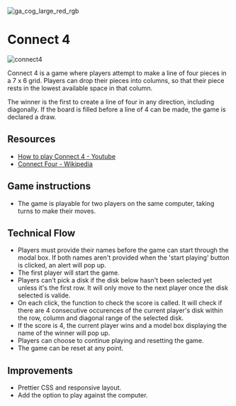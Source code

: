 ![ga_cog_large_red_rgb](https://cloud.githubusercontent.com/assets/40461/8183776/469f976e-1432-11e5-8199-6ac91363302b.png)

# Connect 4


![connect4](https://media.git.generalassemb.ly/user/15120/files/da59cd00-fec9-11e8-9c1d-06c8821c1fb6)

Connect 4 is a game where players attempt to make a line of four pieces in a 7 x 6 grid. Players can drop their pieces into columns, so that their piece rests in the lowest available space in that column.

The winner is the first to create a line of four in any direction, including diagonally. If the board is filled before a line of 4 can be made, the game is declared a draw.

## Resources

* [How to play Connect 4 - Youtube](https://www.youtube.com/watch?v=H3FYRM9a0i4)
* [Connect Four - Wikipedia](https://en.wikipedia.org/wiki/Connect_Four)

## Game instructions

* The game is playable for two players on the same computer, taking turns to make their moves.


## Technical Flow

* Players must provide their names before the game can start through the modal box. If both names aren't provided when the 'start playing' button is clicked, an alert will pop up. 
* The first player will start the game. 
* Players can't pick a disk if the disk below hasn't been selected yet unless it's the first row. It will only move to the next player once the disk selected is valide.
* On each click, the function to check the score is called. It will check if there are 4 consecutive occurences of the current player's disk within the row, column and diagonal range of the selected disk.
* If the score is 4, the current player wins and a model box displaying the name of the winner will pop up.
* Players can choose to continue playing and resetting the game.
* The game can be reset at any point.


## Improvements

* Prettier CSS and responsive layout.
* Add the option to play against the computer.


